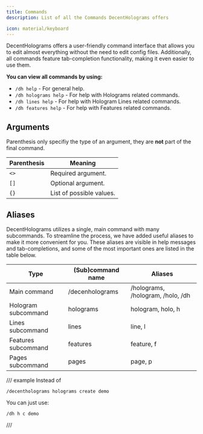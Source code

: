 ```yaml
---
title: Commands
description: List of all the Commands DecentHolograms offers

icon: material/keyboard
---
```


DecentHolograms offers a user-friendly command interface that allows you to edit almost everything without the need to edit config files. Additionally, all commands feature tab-completion functionality, making it even easier to use them.

**You can view all commands by using:**

- `/dh help` - For general help.
- `/dh holograms help` - For help with Holograms related commands.
- `/dh lines help` - For help with Hologram Lines related commands.
- `/dh features help` - For help with Features related commands.

## Arguments

Parenthesis only specifiy the type of an argument, they are **not** part of the final command.

| Parenthesis | Meaning                  |
|-------------|--------------------------|
| `<>`        | Required argument.       |
| `[]`        | Optional argument.       |
| `{}`        | List of possible values. |

## Aliases

DecentHolograms utilizes a single, main command with many subcommands. To streamline the process, we have added useful aliases to make it more convenient for you. These aliases are visible in help messages and tab-completions, and some of the most important ones are listed in the table below.

| Type                | (Sub)command name | Aliases                           |
|---------------------|-------------------|-----------------------------------|
| Main command        | /decenholograms   | /holograms, /hologram, /holo, /dh |
| Hologram subcommand | holograms         | hologram, holo, h                 |
| Lines subcommand    | lines             | line, l                           |
| Features subcommand | features          | feature, f                        |
| Pages subcommand    | pages             | page, p                           |

/// example
Instead of
```
/decentholograms holograms create demo
```
You can just use:
```
/dh h c demo
```
///